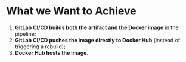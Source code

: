 # What we Want to Achieve

1. **GitLab CI/CD builds both the artifact and the Docker image** in the pipeline;
2. **GitLab CI/CD pushes the image directly to Docker Hub** (instead of triggering a rebuild);
3. **Docker Hub hosts the image**.
